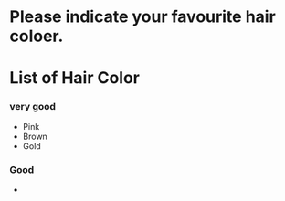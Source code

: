 # Please indicate your favourite hair coloer.

# List of Hair Color
### very good
- Pink
- Brown
- Gold

### Good 
-

